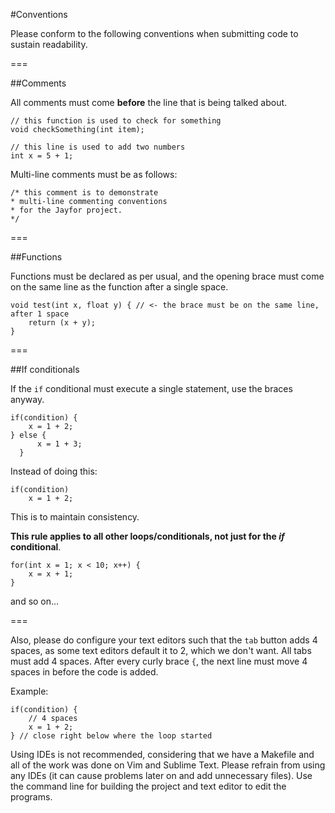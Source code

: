 #Conventions 

Please conform to the following conventions when submitting code to sustain readability.

===

##Comments

All comments must come **before** the line that is being talked about. 


    // this function is used to check for something
    void checkSomething(int item);
    
    // this line is used to add two numbers
    int x = 5 + 1;


Multi-line comments must be as follows:

    /* this comment is to demonstrate
    * multi-line commenting conventions
    * for the Jayfor project.
    */

===

##Functions

Functions must be declared as per usual, and the opening brace must come on the same line as the 
function after a single space.

    void test(int x, float y) { // <- the brace must be on the same line, after 1 space
        return (x + y);
    }

===

##If conditionals

If the `if` conditional must execute a single statement, use the braces anyway.

    if(condition) {
        x = 1 + 2;
    } else {
          x = 1 + 3;
      }

Instead of doing this:

    if(condition)
        x = 1 + 2;

This is to maintain consistency.

**This rule applies to all other loops/conditionals, not just for the *if* conditional**.

    for(int x = 1; x < 10; x++) {
        x = x + 1;
    }

and so on...


===

Also, please do configure your text editors such that the `tab` button adds 4 spaces, as some text editors default it to 2, which
we don't want. All tabs must add 4 spaces. After every curly brace `{`, the next line must move 4 spaces in before the code is added.

Example:

    if(condition) {
        // 4 spaces
        x = 1 + 2;
    } // close right below where the loop started

Using IDEs is not recommended, considering that we have a Makefile and all of the work was done on Vim and Sublime Text. Please 
refrain from using any IDEs (it can cause problems later on and add unnecessary files). Use the command line for building the 
project and text editor to edit the programs.
